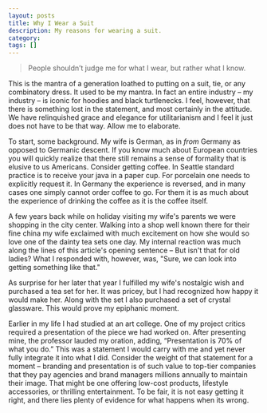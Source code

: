 ```yaml
---
layout: posts
title: Why I Wear a Suit
description: My reasons for wearing a suit.
category: 
tags: []
---
```

> People shouldn’t judge me for what I wear, but rather what I know.

This is the mantra of a generation loathed to putting on a suit, tie, or any combinatory dress. It used to be my mantra. In fact an entire industry – my industry – is iconic for hoodies and black turtlenecks.  I feel, however, that there is something lost in the statement, and most certainly in the attitude. We have relinquished grace and elegance for utilitarianism and I feel it just does not have to be that way. Allow me to elaborate.

To start, some background. My wife is German, as in _from_ Germany as opposed to Germanic descent. If you know much about European countries you will quickly realize that there still remains a sense of formality that is elusive to us Americans. Consider getting coffee. In Seattle standard practice is to receive your java in a paper cup. For porcelain one needs to explicitly request it. In Germany the experience is reversed, and in many cases one simply cannot order coffee to go. For them it is as much about the experience of drinking the coffee as it is the coffee itself.

A few years back while on holiday visiting my wife's parents we were shopping in the city center. Walking into a shop well known there for their fine china my wife exclaimed with much excitement on how she would so love one of the dainty tea sets one day. My internal reaction was much along the lines of this article's opening sentence – But isn't that for old ladies? What I responded with, however, was, "Sure, we can look into getting something like that."

As surprise for her later that year I fulfilled my wife's nostalgic wish and purchased a tea set for her. It was pricey, but I had recognized how happy it would make her. Along with the set I also purchased a set of crystal glassware. This would prove my epiphanic moment.

Earlier in my life I had studied at an art college. One of my project critics required a presentation of the piece we had worked on. After presenting mine, the professor lauded my oration, adding, “Presentation is 70% of what you do.” This was a statement I would carry with me and yet never fully integrate it into what I did. Consider the weight of that statement for a moment – branding and presentation is of such value to top-tier companies that they pay agencies and brand managers millions annually to maintain their image. That might be one offering low-cost products, lifestyle accessories, or thrilling entertainment. To be fair, it is not easy getting it right, and there lies plenty of evidence for what happens when its wrong.
